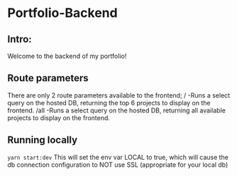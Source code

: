 # Portfolio-Backend

## Intro:
Welcome to the backend of my portfolio!

## Route parameters
There are only 2 route parameters available to the frontend;
/
-Runs a select query on the hosted DB, returning the top 6 projects to display on the frontend.
/all
-Runs a select query on the hosted DB, returning all available projects to display on the frontend.
## Running locally
`yarn start:dev`
This will set the env var LOCAL to true, which will cause the db connection configuration to NOT use SSL (appropriate for your local db)
